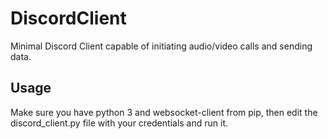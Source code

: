 # DiscordClient
Minimal Discord Client capable of initiating audio/video calls and sending data.

## Usage
Make sure you have python 3 and websocket-client from pip, then edit the discord_client.py file with your credentials and run it.
